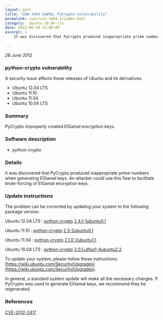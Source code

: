 ```yaml
---
layout: post
title: "USN-1484-1&#58; PyCrypto vulnerability"
permalink: /usn/usn-1484-1/index.html
category:  ubuntu-10.04-lts
date: 2012-06-28 12:00:00
excerpt: |
    It was discovered that PyCrypto produced inappropriate prime numbers when generating ElGamal keys. An attacker could use this flaw to facilitate brute-forcing of ElGamal encryption keys. 
    
--- 
```

 
 

*28 June 2012*

### python-crypto vulnerability

A security issue affects these releases of Ubuntu and its derivatives:

* Ubuntu 12.04 LTS
* Ubuntu 11.10
* Ubuntu 11.04
* Ubuntu 10.04 LTS

### Summary

PyCrypto improperly created ElGamal encryption keys. 

### Software description

* python-crypto 

### Details

It was discovered that PyCrypto produced inappropriate prime numbers when generating ElGamal keys. An attacker could use this flaw to facilitate brute-forcing of ElGamal encryption keys. 

### Update instructions

The problem can be corrected by updating your system to the following package version:

Ubuntu 12.04 LTS
 : [python-crypto](https://launchpad.net/ubuntu/+source/python-crypto) <span> [2.4.1-1ubuntu0.1](https://launchpad.net/ubuntu/+source/python-crypto/2.4.1-1ubuntu0.1) </span> 

Ubuntu 11.10
 : [python-crypto](https://launchpad.net/ubuntu/+source/python-crypto) <span> [2.3-2ubuntu0.1](https://launchpad.net/ubuntu/+source/python-crypto/2.3-2ubuntu0.1) </span> 

Ubuntu 11.04
 : [python-crypto](https://launchpad.net/ubuntu/+source/python-crypto) <span> [2.1.0-2ubuntu1.1](https://launchpad.net/ubuntu/+source/python-crypto/2.1.0-2ubuntu1.1) </span> 

Ubuntu 10.04 LTS
 : [python-crypto](https://launchpad.net/ubuntu/+source/python-crypto) <span> [2.0.1+dfsg1-4ubuntu2.2](https://launchpad.net/ubuntu/+source/python-crypto/2.0.1+dfsg1-4ubuntu2.2) </span> 

To update your system, please follow these instructions: [https://wiki.ubuntu.com/Security/Upgrades](https://wiki.ubuntu.com/Security/Upgrades).

In general, a standard system update will make all the necessary changes. If PyCrypto was used to generate ElGamal keys, we recommend they be regenerated. 

### References

 
 [CVE-2012-2417](http://people.ubuntu.com/~ubuntu-security/cve/CVE-2012-2417)
 

